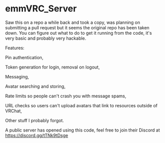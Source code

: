 # emmVRC_Server

Saw this on a repo a while back and took a copy, was planning on submitting a pull request but it seems the original repo has been taken down. You can figure out what to do to get it running from the code, it's very basic and probably very hackable.

Features:

Pin authentication,

Token generation for login, removal on logout,

Messaging,

Avatar searching and storing,

Rate limits so people can't crash you with message spams,

URL checks so users can't upload avatars that link to resources outside of VRChat,

Other stuff I probably forgot.



A public server has opened using this code, feel free to join their Discord at https://discord.gg/tTNk9tDsge
